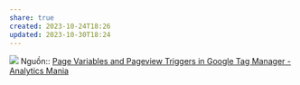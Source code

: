 ```yaml
---
share: true
created: 2023-10-24T18:26
updated: 2023-10-30T18:24
---
```

![](https://www.analyticsmania.com/wp-content/uploads/2023/05/Article-29-Screenshot-1.jpg) 
Nguồn:: [Page Variables and Pageview Triggers in Google Tag Manager - Analytics Mania](https://www.analyticsmania.com/post/page-related-variables-and-triggers-in-google-tag-manager/)